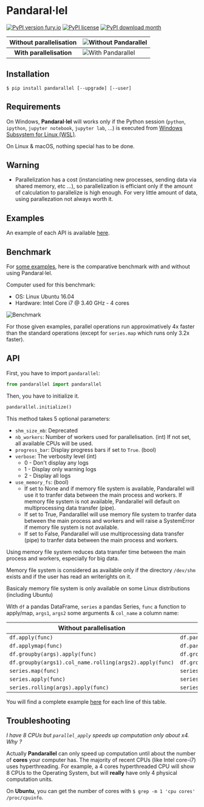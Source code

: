 # Pandaral·lel

[![PyPI version fury.io](https://badge.fury.io/py/pandarallel.svg)](https://pypi.python.org/pypi/pandarallel/)
[![PyPI license](https://img.shields.io/pypi/l/pandarallel.svg)](https://pypi.python.org/pypi/pandarallel/)
[![PyPI download month](https://img.shields.io/pypi/dm/pandarallel.svg)](https://pypi.python.org/pypi/pandarallel/)

| Without parallelisation  | ![Without Pandarallel](https://github.com/nalepae/pandarallel/blob/master/docs/progress_apply.gif)       |
| :----------------------: | -------------------------------------------------------------------------------------------------------- |
| **With parallelisation** | ![With Pandarallel](https://github.com/nalepae/pandarallel/blob/master/docs/progress_parallel_apply.gif) |

## Installation

`$ pip install pandarallel [--upgrade] [--user]`

## Requirements

On Windows, **Pandaral·lel** will works only if the Python session (`python`, `ipython`, `jupyter notebook`, `jupyter lab`, ...) is executed from [Windows Subsystem for Linux (WSL)](https://docs.microsoft.com/en-us/windows/wsl/install-win10).

On Linux & macOS, nothing special has to be done.

## Warning

- Parallelization has a cost (instanciating new processes, sending data via shared memory, etc ...), so parallelization is efficiant only if the amount of calculation to parallelize is high enough. For very little amount of data, using parallezation not always worth it.

## Examples

An example of each API is available [here](https://github.com/nalepae/pandarallel/blob/master/docs/examples.ipynb).

## Benchmark

For [some examples](https://github.com/nalepae/pandarallel/blob/master/docs/examples.ipynb), here is the comparative benchmark with and without using Pandaral·lel.

Computer used for this benchmark:

- OS: Linux Ubuntu 16.04
- Hardware: Intel Core i7 @ 3.40 GHz - 4 cores

![Benchmark](https://github.com/nalepae/pandarallel/blob/3d470139d409fc2cf61bab085298011fefe638c0/docs/standard_vs_parallel_4_cores.png)

For those given examples, parallel operations run approximatively 4x faster than the standard operations (except for `series.map` which runs only 3.2x faster).

## API

First, you have to import `pandarallel`:

```python
from pandarallel import pandarallel
```

Then, you have to initialize it.

```python
pandarallel.initialize()
```

This method takes 5 optional parameters:

- `shm_size_mb`: Deprecated
- `nb_workers`: Number of workers used for parallelisation. (int)
                If not set, all available CPUs will be used.
- `progress_bar`: Display progress bars if set to `True`. (bool)
- `verbose`: The verbosity level (int)
   - 0 - Don't display any logs
   - 1 - Display only warning logs
   - 2 - Display all logs
- `use_memory_fs`: (bool)
   - If set to None and if memory file system is available, Pandarallel will use it to
tranfer data between the main process and workers. If memory file system is not
available, Pandarallel will default on multiprocessing data transfer (pipe).
   - If set to True, Pandaralllel will use memory file system to tranfer data between
the main process and workers and will raise a SystemError if memory file system is not available.
   - If set to False, Pandarallel will use multiprocessing data transfer (pipe) to
tranfer data between the main process and workers.

Using memory file system reduces data transfer time between the main process and
workers, especially for big data.

Memory file system is considered as available only if the directory `/dev/shm` exists
and if the user has read an writerights on it.

Basicaly memory file system is only available on some Linux distributions (including
Ubuntu)

With `df` a pandas DataFrame, `series` a pandas Series, `func` a function to
apply/map, `args1`, `args2` some arguments & `col_name` a column name:

| Without parallelisation                                 | With parallelisation                                             |
| ------------------------------------------------------- | ---------------------------------------------------------------- |
| `df.apply(func)`                                        | `df.parallel_apply(func)`                                        |
| `df.applymap(func)`                                     | `df.parallel_applymap(func)`                                     |
| `df.groupby(args).apply(func)`                          | `df.groupby(args).parallel_apply(func)`                          |
| `df.groupby(args1).col_name.rolling(args2).apply(func)` | `df.groupby(args1).col_name.rolling(args2).parallel_apply(func)` |
| `series.map(func)`                                      | `series.parallel_map(func)`                                      |
| `series.apply(func)`                                    | `series.parallel_apply(func)`                                    |
| `series.rolling(args).apply(func)`                      | `series.rolling(args).parallel_apply(func)`                      |

You will find a complete example [here](https://github.com/nalepae/pandarallel/blob/master/docs/examples.ipynb) for each line of this table.

## Troubleshooting

_I have 8 CPUs but `parallel_apply` speeds up computation only about x4. Why ?_

Actually **Pandarallel** can only speed up computation until about the number of **cores** your computer has. The majority of recent CPUs (like Intel core-i7) uses hyperthreading. For example, a 4 cores hyperthreaded CPU will show 8 CPUs to the Operating System, but will **really** have only 4 physical computation units.

On **Ubuntu**, you can get the number of cores with `$ grep -m 1 'cpu cores' /proc/cpuinfo`.
